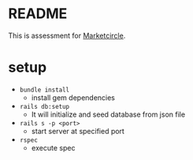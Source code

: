 # README

This is assessment for [Marketcircle](https://github.com/Marketcircle/rails-assessment).

# setup

- `bundle install`
  - install gem dependencies
- `rails db:setup`
  - It will initialize and seed database from json file
- `rails s -p <port>`
  - start server at specified port
- `rspec`
  - execute spec
